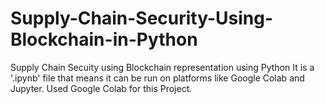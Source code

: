 # Supply-Chain-Security-Using-Blockchain-in-Python
Supply Chain Secuity using Blockchain representation using Python
It is a '.ipynb' file that means it can be run on platforms like Google Colab and Jupyter. Used Google Colab for this Project.
